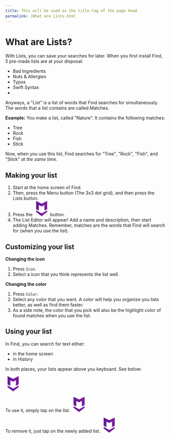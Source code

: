 ```yaml
---
title: This will be used as the title-tag of the page head
permalink: /What are Lists.html
---
```

 
# What are Lists?
With Lists, you can save your searches for later. When you first install Find, 5 pre-made lists are at your disposal:
- Bad Ingredients
- Nuts & Allergies
- Typos
- Swift Syntax
- 




Anyways, a "List" is a list of words that Find searches for simultaneously. The words that a list contains are called Matches.

__Example:__ You make a list, called "Nature". It contains the following matches:

- Tree
- Rock
- Fish
- Stick

Now, when you use this list, Find searches for "Tree", "Rock", "Fish",  and "Stick" _at the same time_.

## Making your list
1. Start at the home screen of Find. 
2. Then, press the Menu button (The 3x3 dot grid), and then press the Lists button.
3. Press the ![logo] button.
4. The List Editor will appear! Add a name and description, then start adding Matches. Remember, matches are the words that Find will search for (when you use the list).

## Customizing your list
__Changing the icon__
1. Press `Icon`.
2. Select a icon that you think represents the list well.
&nbsp;

__Changing the color__

1. Press `Color`.
2. Select any color that you want. A color will help you organize you lists better, as well as find them faster.
3. As a side note, the color that you pick will also be the highlight color of found matches when you use the list.

## Using your list

In Find, you can search for text either:
- in the home screen
- in History

In both places, your lists appear above you keyboard. See below:

![logo]

To use it, simply tap on the list. 
![logo]

To remove it, just tap on the newly added list.
![logo]




[logo]: https://github.com/adam-p/markdown-here/raw/master/src/common/images/icon48.png 
